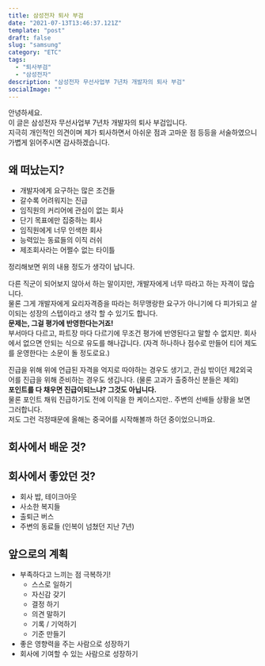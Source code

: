 ```yaml
---
title: 삼성전자 퇴사 부검
date: "2021-07-13T13:46:37.121Z"
template: "post"
draft: false
slug: "samsung"
category: "ETC"
tags:
  - "퇴사부검"
  - "삼성전자"
description: "삼성전자 무선사업부 7년차 개발자의 퇴사 부검"
socialImage: ""
---
```


안녕하세요. <br/> 이 글은 삼성전자 무선사업부 7년차 개발자의 퇴사 부검입니다.<br/>
지극히 개인적인 의견이며 제가 퇴사하면서 아쉬운 점과 고마운 점 등등을 서술하였으니 가볍게 읽어주시면 감사하겠습니다.

## 왜 떠났는지?
* 개발자에게 요구하는 많은 조건들
* 갈수록 어려워지는 진급
* 임직원의 커리어에 관심이 없는 회사 
* 단기 목표에만 집중하는 회사
* 임직원에게 너무 인색한 회사
* 능력있는 동료들의 이직 러쉬
* 제조회사라는 어쩔수 없는 타이틀

정리해보면 위의 내용 정도가 생각이 납니다.

다른 직군이 되어보지 않아서 하는 말이지만, 개발자에게 너무 따라고 하는 자격이 많습니다. <br/>
물론 그게 개발자에게 요리자격증을 따라는 허무맹랑한 요구가 아니기에 다 피가되고 살이되는 성장의 스텝이라고 생각 할 수 있기도 합니다. <br/>
**문제는, 그걸 평가에 반영한다는거죠!**<br/> 
부서마다 다르고, 파트장 마다 다르기에 무조건 평가에 반영된다고 말할 수 없지만. 회사에서 없으면 안되는 식으로 유도를 해나갑니다.
(자격 하나하나 점수로 만들어 티어 제도를 운영한다는 소문이 돌 정도로요.)

진급을 위해 위에 언급된 자격을 억지로 따야하는 경우도 생기고, 관심 밖이던 제2외국어를 진급을 위해 준비하는 경우도 생깁니다.
(물론 고과가 출중하신 분들은 제외)<br/>
**포인트를 다 채우면 진급이되느냐? 그것도 아닙니다.**<br/>
물론 포인트 채워 진급하기도 전에 이직을 한 케이스지만.. 주변의 선배들 상황을 보면 그러합니다.<br/>
저도 그런 걱정때문에 올해는 중국어를 시작해볼까 하던 중이었으니까요.


## 회사에서 배운 것?


## 회사에서 좋았던 것?
* 회사 밥, 테이크아웃
* 사소한 복지들
* 출퇴근 버스
* 주변의 동료들 (인복이 넘쳤던 지난 7년)

## 앞으로의 계획
* 부족하다고 느끼는 점 극복하기!
  * 스스로 일하기
  * 자신감 갖기
  * 결정 하기
  * 의견 말하기
  * 기록 / 기억하기
  * 기준 만들기
* 좋은 영향력을 주는 사람으로 성장하기
* 회사에 기여할 수 있는 사람으로 성장하기 